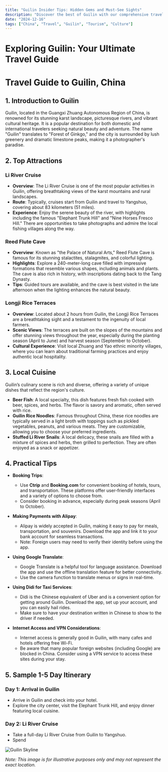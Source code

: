 ```yaml
---
title: "Guilin Insider Tips: Hidden Gems and Must-See Sights"
description: "Discover the best of Guilin with our comprehensive travel guide. Explore top attractions, savor local cuisine, and get insider tips for an unforgettable Chinese adventure."
date: "2024-12-16"
tags: ["China", "Travel", "Guilin", "Tourism", "Culture"]
---
```


# Exploring Guilin: Your Ultimate Travel Guide

# Travel Guide to Guilin, China

## 1. Introduction to Guilin
Guilin, located in the Guangxi Zhuang Autonomous Region of China, is renowned for its stunning karst landscape, picturesque rivers, and vibrant cultural heritage. It is a popular destination for both domestic and international travelers seeking natural beauty and adventure. The name "Guilin" translates to "Forest of Ginkgo," and the city is surrounded by lush greenery and dramatic limestone peaks, making it a photographer's paradise.

## 2. Top Attractions

### Li River Cruise
- **Overview**: The Li River Cruise is one of the most popular activities in Guilin, offering breathtaking views of the karst mountains and rural landscapes.
- **Route**: Typically, cruises start from Guilin and travel to Yangshuo, covering about 83 kilometers (51 miles).
- **Experience**: Enjoy the serene beauty of the river, with highlights including the famous "Elephant Trunk Hill" and "Nine Horses Fresco Hill." There are opportunities to take photographs and admire the local fishing villages along the way.

### Reed Flute Cave
- **Overview**: Known as "the Palace of Natural Arts," Reed Flute Cave is famous for its stunning stalactites, stalagmites, and colorful lighting.
- **Highlights**: Explore a 240-meter-long cave filled with impressive formations that resemble various shapes, including animals and plants. The cave is also rich in history, with inscriptions dating back to the Tang Dynasty.
- **Tips**: Guided tours are available, and the cave is best visited in the late afternoon when the lighting enhances the natural beauty.

### Longji Rice Terraces
- **Overview**: Located about 2 hours from Guilin, the Longji Rice Terraces are a breathtaking sight and a testament to the ingenuity of local farmers.
- **Scenic Views**: The terraces are built on the slopes of the mountains and offer stunning views throughout the year, especially during the planting season (April to June) and harvest season (September to October).
- **Cultural Experience**: Visit local Zhuang and Yao ethnic minority villages, where you can learn about traditional farming practices and enjoy authentic local hospitality.

## 3. Local Cuisine
Guilin’s culinary scene is rich and diverse, offering a variety of unique dishes that reflect the region's culture.

- **Beer Fish**: A local specialty, this dish features fresh fish cooked with beer, spices, and herbs. The flavor is savory and aromatic, often served with rice.
- **Guilin Rice Noodles**: Famous throughout China, these rice noodles are typically served in a light broth with toppings such as pickled vegetables, peanuts, and various meats. They are customizable, allowing you to choose your preferred ingredients.
- **Stuffed Li River Snails**: A local delicacy, these snails are filled with a mixture of spices and herbs, then grilled to perfection. They are often enjoyed as a snack or appetizer.

## 4. Practical Tips

- **Booking Trips**:
  - Use **Ctrip** and **Booking.com** for convenient booking of hotels, tours, and transportation. These platforms offer user-friendly interfaces and a variety of options to choose from.
  - Consider booking in advance, especially during peak seasons (April to October).

- **Making Payments with Alipay**:
  - Alipay is widely accepted in Guilin, making it easy to pay for meals, transportation, and souvenirs. Download the app and link it to your bank account for seamless transactions.
  - Note: Foreign users may need to verify their identity before using the app.

- **Using Google Translate**:
  - Google Translate is a helpful tool for language assistance. Download the app and use the offline translation feature for better connectivity.
  - Use the camera function to translate menus or signs in real-time.

- **Using Didi for Taxi Services**:
  - Didi is the Chinese equivalent of Uber and is a convenient option for getting around Guilin. Download the app, set up your account, and you can easily hail rides.
  - Make sure to have your destination written in Chinese to show to the driver if needed.

- **Internet Access and VPN Considerations**:
  - Internet access is generally good in Guilin, with many cafes and hotels offering free Wi-Fi.
  - Be aware that many popular foreign websites (including Google) are blocked in China. Consider using a VPN service to access these sites during your stay.

## 5. Sample 1-5 Day Itinerary

### Day 1: Arrival in Guilin
- Arrive in Guilin and check into your hotel.
- Explore the city center, visit the Elephant Trunk Hill, and enjoy dinner featuring local cuisine.

### Day 2: Li River Cruise
- Take a full-day Li River Cruise from Guilin to Yangshuo.
- Spend

<img src="https://source.unsplash.com/1600x900/?Guilin,cityscape" alt="Guilin Skyline" loading="lazy">

*Note: This image is for illustrative purposes only and may not represent the exact location.*

